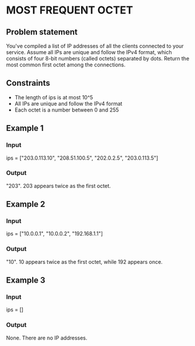 # MOST FREQUENT OCTET

## Problem statement

You've compiled a list of IP addresses of all the clients connected to your service. Assume all IPs are unique and
follow the IPv4 format, which consists of four 8-bit numbers (called octets) separated by dots. Return the most common
first octet among the connections.

## Constraints

- The length of ips is at most 10^5
- All IPs are unique and follow the IPv4 format
- Each octet is a number between 0 and 255

## Example 1

### Input

ips = ["203.0.113.10", "208.51.100.5", "202.0.2.5", "203.0.113.5"]

### Output

"203". 203 appears twice as the first octet.

## Example 2

### Input

ips = ["10.0.0.1", "10.0.0.2", "192.168.1.1"]

### Output

"10". 10 appears twice as the first octet, while 192 appears once.

## Example 3

### Input

ips = []

### Output

None. There are no IP addresses.